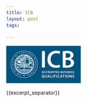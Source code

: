 ```yaml
---
title: ICB
layout: post
tags:

---
```


![alt text](/img/acc/icb-logo.jpg "")

{{excerpt_separator}}
